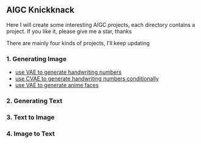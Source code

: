 ## AIGC Knickknack
Here I will create some interesting AIGC projects, each directory contains a project. If you like it, please give me a star, thanks

There are mainly four kinds of projects, I'll keep updating

### 1. Generating Image
- [use VAE to generate handwriting numbers](VAE_MINIST)
- [use CVAE to generate handwriting numbers conditionally](CVAE_MINIST)
- [use VAE to generate anime faces](VAE_ANIME)

### 2. Generating Text

### 3. Text to Image

### 4. Image to Text